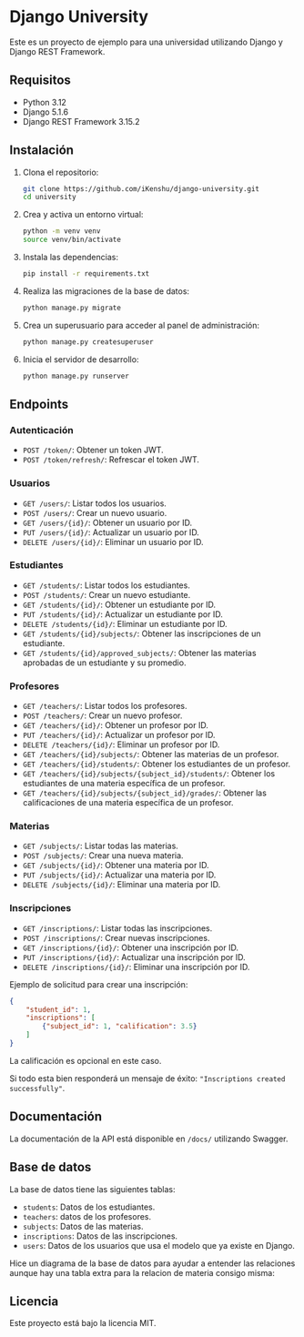 # Django University

Este es un proyecto de ejemplo para una universidad utilizando Django y Django REST Framework.

## Requisitos

- Python 3.12
- Django 5.1.6
- Django REST Framework 3.15.2

## Instalación

1. Clona el repositorio:

    ```sh
    git clone https://github.com/iKenshu/django-university.git
    cd university
    ```

2. Crea y activa un entorno virtual:

    ```sh
    python -m venv venv
    source venv/bin/activate
    ```

3. Instala las dependencias:

    ```sh
    pip install -r requirements.txt
    ```

4. Realiza las migraciones de la base de datos:

    ```sh
    python manage.py migrate
    ```

5. Crea un superusuario para acceder al panel de administración:

    ```sh
    python manage.py createsuperuser
    ```

6. Inicia el servidor de desarrollo:

    ```sh
    python manage.py runserver
    ```

## Endpoints

### Autenticación

- `POST /token/`: Obtener un token JWT.
- `POST /token/refresh/`: Refrescar el token JWT.

### Usuarios

- `GET /users/`: Listar todos los usuarios.
- `POST /users/`: Crear un nuevo usuario.
- `GET /users/{id}/`: Obtener un usuario por ID.
- `PUT /users/{id}/`: Actualizar un usuario por ID.
- `DELETE /users/{id}/`: Eliminar un usuario por ID.

### Estudiantes

- `GET /students/`: Listar todos los estudiantes.
- `POST /students/`: Crear un nuevo estudiante.
- `GET /students/{id}/`: Obtener un estudiante por ID.
- `PUT /students/{id}/`: Actualizar un estudiante por ID.
- `DELETE /students/{id}/`: Eliminar un estudiante por ID.
- `GET /students/{id}/subjects/`: Obtener las inscripciones de un estudiante.
- `GET /students/{id}/approved_subjects/`: Obtener las materias aprobadas de un estudiante y su promedio.

### Profesores

- `GET /teachers/`: Listar todos los profesores.
- `POST /teachers/`: Crear un nuevo profesor.
- `GET /teachers/{id}/`: Obtener un profesor por ID.
- `PUT /teachers/{id}/`: Actualizar un profesor por ID.
- `DELETE /teachers/{id}/`: Eliminar un profesor por ID.
- `GET /teachers/{id}/subjects/`: Obtener las materias de un profesor.
- `GET /teachers/{id}/students/`: Obtener los estudiantes de un profesor.
- `GET /teachers/{id}/subjects/{subject_id}/students/`: Obtener los estudiantes de una materia específica de un profesor.
- `GET /teachers/{id}/subjects/{subject_id}/grades/`: Obtener las calificaciones de una materia específica de un profesor.

### Materias

- `GET /subjects/`: Listar todas las materias.
- `POST /subjects/`: Crear una nueva materia.
- `GET /subjects/{id}/`: Obtener una materia por ID.
- `PUT /subjects/{id}/`: Actualizar una materia por ID.
- `DELETE /subjects/{id}/`: Eliminar una materia por ID.

### Inscripciones

- `GET /inscriptions/`: Listar todas las inscripciones.
- `POST /inscriptions/`: Crear nuevas inscripciones.
- `GET /inscriptions/{id}/`: Obtener una inscripción por ID.
- `PUT /inscriptions/{id}/`: Actualizar una inscripción por ID.
- `DELETE /inscriptions/{id}/`: Eliminar una inscripción por ID.

Ejemplo de solicitud para crear una inscripción:

```json
{
    "student_id": 1,
    "inscriptions": [
        {"subject_id": 1, "calification": 3.5}
    ]
}
```

La calificación es opcional en este caso.

Si todo esta bien responderá un mensaje de éxito: `"Inscriptions created successfully"`.


## Documentación

La documentación de la API está disponible en `/docs/` utilizando Swagger.

## Base de datos

La base de datos tiene las siguientes tablas:

- `students`: Datos de los estudiantes.
- `teachers`: datos de los profesores.
- `subjects`: Datos de las materias.
- `inscriptions`: Datos de las inscripciones.
- `users`: Datos de los usuarios que usa el modelo que ya existe en Django.

Hice un diagrama de la base de datos para ayudar a entender las relaciones aunque hay una tabla extra para la relacion de materia consigo misma:



## Licencia

Este proyecto está bajo la licencia MIT.
